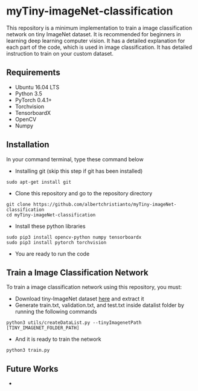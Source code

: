 # myTiny-imageNet-classification
This repository is a minimum implementation to train a image classification network on tiny ImageNet dataset. It is recommended for beginners in learning deep learning computer vision. It has a detailed explanation for each part of the code, which is used in image classification. It has detailed instruction to train on your custom dataset.

## Requirements
* Ubuntu 16.04 LTS
* Python 3.5
* PyTorch 0.4.1+
* Torchvision
* TensorboardX
* OpenCV
* Numpy

## Installation
In your command terminal, type these command below
* Installing git (skip this step if git has been installed)<br>
```
sudo apt-get install git
```
* Clone this repository and go to the repository directory<br>
```
git clone https://github.com/albertchristianto/myTiny-imageNet-classification
cd myTiny-imageNet-classification
```
* Install these python libraries <br>
```
sudo pip3 install opencv-python numpy tensorboardx
sudo pip3 install pytorch torchvision
```
* You are ready to run the code

## Train a Image Classification Network
To train a image classification network using this repository, you must:
* Download tiny-ImageNet dataset [here](http://cs231n.stanford.edu/tiny-imagenet-200.zip) and extract it
* Generate train.txt, validation.txt, and test.txt inside datalist folder by running the following commands
```
python3 utils/createDataList.py --tinyImagenetPath [TINY_IMAGENET_FOLDER_PATH]
```
* And it is ready to train the network 
```
python3 train.py
```


## Future Works
* 
